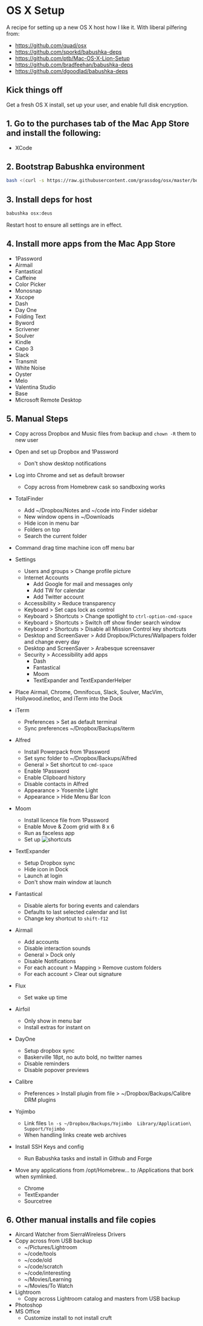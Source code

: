 # OS X Setup

A recipe for setting up a new OS X host how I like it. With liberal pilfering
from:

- https://github.com/quad/osx
- https://github.com/sporkd/babushka-deps
- https://github.com/ptb/Mac-OS-X-Lion-Setup
- https://github.com/bradfeehan/babushka-deps
- https://github.com/dgoodlad/babushka-deps

## Kick things off

Get a fresh OS X install, set up your user, and enable full disk encryption.

## 1. Go to the purchases tab of the Mac App Store and install the following:

- XCode

## 2. Bootstrap Babushka environment

```sh
bash <(curl -s https://raw.githubusercontent.com/grassdog/osx/master/bootstrap.sh)
```

## 3. Install deps for host

```sh
babushka osx:deus
```

Restart host to ensure all settings are in effect.

## 4. Install more apps from the Mac App Store

- 1Password
- Airmail
- Fantastical
- Caffeine
- Color Picker
- Monosnap
- Xscope
- Dash
- Day One
- Folding Text
- Byword
- Scrivener
- Soulver
- Kindle
- Capo 3
- Slack
- Transmit
- White Noise
- Oyster
- Melo
- Valentina Studio
- Base
- Microsoft Remote Desktop

## 5. Manual Steps

- Copy across Dropbox and Music files from backup and `chown -R` them to new user
- Open and set up Dropbox and 1Password
    - Don't show desktop notifications
- Log into Chrome and set as default browser
    - Copy across from Homebrew cask so sandboxing works
- TotalFinder
    - Add ~/Dropbox/Notes and ~/code into Finder sidebar
    - New window opens in ~/Downloads
    - Hide icon in menu bar
    - Folders on top
    - Search the current folder
- Command drag time machine icon off menu bar
- Settings
    - Users and groups > Change profile picture
    - Internet Accounts
        - Add Google for mail and messages only
        - Add TW for calendar
        - Add Twitter account
    - Accessibility > Reduce transparency
    - Keyboard > Set caps lock as control
    - Keyboard > Shortcuts > Change spotlight to `ctrl-option-cmd-space`
    - Keyboard > Shortcuts > Switch off show finder search window
    - Keyboard > Shortcuts > Disable all Mission Control key shortcuts
    - Desktop and ScreenSaver > Add Dropbox/Pictures/Wallpapers folder and
      change every day
    - Desktop and ScreenSaver > Arabesque screensaver
    - Security > Accessibility add apps
        - Dash
        - Fantastical
        - Moom
        - TextExpander and TextExpanderHelper
- Place Airmail, Chrome, Omnifocus, Slack, Soulver, MacVim, Hollywood.inetloc, and iTerm into the Dock
- iTerm
    - Preferences > Set as default terminal
    - Sync preferences ~/Dropbox/Backups/iterm
- Alfred
    - Install Powerpack from 1Password
    - Set sync folder to ~/Dropbox/Backups/Alfred
    - General > Set shortcut to `cmd-space`
    - Enable 1Password
    - Enable Clipboard history
    - Disable contacts in Alfred
    - Appearance > Yosemite Light
    - Appearance > Hide Menu Bar Icon
- Moom
    - Install licence file from 1Password
    - Enable Move & Zoom grid with 8 x 6
    - Run as faceless app
    - Set up ![shortcuts](https://raw.githubusercontent.com/grassdog/osx/master/images/moom-settings.png)
- TextExpander
    - Setup Dropbox sync
    - Hide icon in Dock
    - Launch at login
    - Don't show main window at launch
- Fantastical
    - Disable alerts for boring events and calendars
    - Defaults to last selected calendar and list
    - Change key shortcut to `shift-f12`
- Airmail
    - Add accounts
    - Disable interaction sounds
    - General > Dock only
    - Disable Notifications
    - For each account > Mapping > Remove custom folders
    - For each account > Clear out signature
- Flux
    - Set wake up time
- Airfoil
    - Only show in menu bar
    - Install extras for instant on
- DayOne
    - Setup dropbox sync
    - Baskerville 18pt, no auto bold, no twitter names
    - Disable reminders
    - Disable popover previews
- Calibre
    - Preferences > Install plugin from file > ~/Dropbox/Backups/Calibre DRM plugins
- Yojimbo
    - Link files `ln -s ~/Dropbox/Backups/Yojimbo  Library/Application\ Support/Yojimbo`
    - When handling links create web archives
- Install SSH Keys and config
    - Run Babushka tasks and install in Github and Forge

- Move any applications from /opt/Homebrew... to /Applications that bork when
symlinked.
    - Chrome
    - TextExpander
    - Sourcetree

## 6. Other manual installs and file copies

- Aircard Watcher from SierraWireless Drivers
- Copy across from USB backup
    - ~/Pictures/Lightroom
    - ~/code/tools
    - ~/code/old
    - ~/code/scratch
    - ~/code/interesting
    - ~/Movies/Learning
    - ~/Movies/To Watch
- Lightroom
    - Copy across Lightroom catalog and masters from USB backup
- Photoshop
- MS Office
    - Customize install to not install cruft

